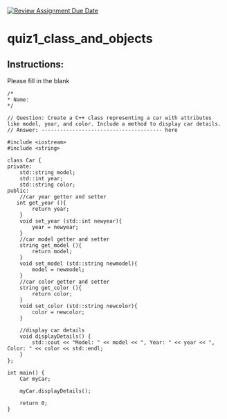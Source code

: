 [![Review Assignment Due Date](https://classroom.github.com/assets/deadline-readme-button-24ddc0f5d75046c5622901739e7c5dd533143b0c8e959d652212380cedb1ea36.svg)](https://classroom.github.com/a/tYncE4AO)
# quiz1_class_and_objects

## Instructions:
Please fill in the blank
```cplus
/*
* Name:
*/

// Question: Create a C++ class representing a car with attributes like model, year, and color. Include a method to display car details.
// Answer: --------------------------------------- here

#include <iostream>
#include <string>

class Car {
private:
    std::string model;
    std::int year;
    std::string color;
public:
    //car year getter and setter
   int get_year (){
        return year;
    }
    void set_year (std::int newyear){
        year = newyear;
    }
    //car model getter and setter
    string get_model (){
        return model;
    }
    void set_model (std::string newmodel){
        model = newmodel; 
    }
    //car color getter and setter
    string get_color (){
        return color;
    }
    void set_color (std::string newcolor){
        color = newcolor;
    }

    //display car details
    void displayDetails() {
        std::cout << "Model: " << model << ", Year: " << year << ", Color: " << color << std::endl;
    }
};

int main() {
    Car myCar;

    myCar.displayDetails();

    return 0;
}

```
